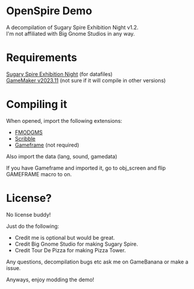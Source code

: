 # OpenSpire Demo
A decompilation of Sugary Spire Exhibition Night v1.2.\
I'm not affiliated with Big Gnome Studios in any way.

# Requirements
[Sugary Spire Exhibition Night](https://en-painter.itch.io/sugary-spire-exhibition-night) (for datafiles)\
[GameMaker v2023.11](https://gms.yoyogames.com/GameMaker-Installer-2023.11.1.129.exe) (not sure if it will compile in other versions)

# Compiling it
When opened, import the following extensions:
- [FMODGMS](https://github.com/YoYoGames/GMEXT-FMOD/releases/)
- [Scribble](https://github.com/JujuAdams/scribble/releases/)
- [Gameframe](https://yellowafterlife.itch.io/gamemaker-gameframe) (not required)

Also import the data (lang, sound, gamedata)

If you have Gameframe and imported it, go to obj_screen and flip GAMEFRAME macro to on.

# License?
No license buddy!

Just do the following:
- Credit me is optional but would be great.
- Credit Big Gnome Studio for making Sugary Spire.
- Credit Tour De Pizza for making Pizza Tower.

Any questions, decompilation bugs etc ask me on GameBanana or make a issue.

Anyways, enjoy modding the demo!
